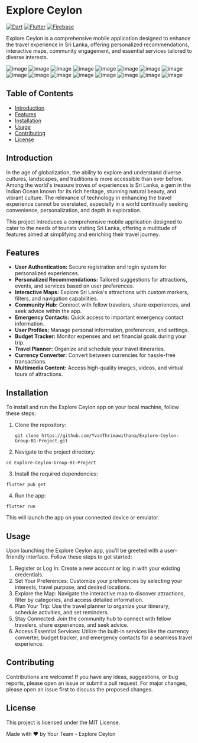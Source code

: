 # Explore Ceylon
[![Dart](https://img.shields.io/badge/Dart-2BB7F6?style=flat&logo=dart&logoColor=white)](https://dart.dev)
[![Flutter](https://img.shields.io/badge/Flutter-02569B?style=flat&logo=flutter&logoColor=white)](https://flutter.dev)
[![Firebase](https://img.shields.io/badge/Firebase-FFCA28?style=flat&logo=firebase&logoColor=white)](https://firebase.google.com)

Explore Ceylon is a comprehensive mobile application designed to enhance the travel experience in Sri Lanka, offering personalized recommendations, interactive maps, community engagement, and essential services tailored to diverse interests.

![image](https://github.com/YvanThrimawithana/Explore-Ceylon-Group-B1-Project/assets/132426595/84e728ef-0cfb-49e8-938e-f52c9812687a)
![image](https://github.com/YvanThrimawithana/Explore-Ceylon-Group-B1-Project/assets/132426595/81f8b8ca-3f51-45eb-828f-f2cf36157410)
![image](https://github.com/YvanThrimawithana/Explore-Ceylon-Group-B1-Project/assets/132426595/9ce8ede0-b379-4b15-b32d-7e935150a254)
![image](https://github.com/YvanThrimawithana/Explore-Ceylon-Group-B1-Project/assets/132426595/9d65f012-ccc4-4c43-beeb-57a5b25aba60)
![image](https://github.com/YvanThrimawithana/Explore-Ceylon-Group-B1-Project/assets/132426595/6ca81d06-d917-404a-9727-db966b67977b)
![image](https://github.com/YvanThrimawithana/Explore-Ceylon-Group-B1-Project/assets/132426595/31e07978-5798-4e91-81f2-70e431098eda)
![image](https://github.com/YvanThrimawithana/Explore-Ceylon-Group-B1-Project/assets/132426595/0ef782b5-1405-4ae5-8606-460c9b634604)
![image](https://github.com/YvanThrimawithana/Explore-Ceylon-Group-B1-Project/assets/132426595/b645393d-49eb-49a4-b139-9f53412865d4)
![image](https://github.com/YvanThrimawithana/Explore-Ceylon-Group-B1-Project/assets/132426595/aeda9780-fd1c-41bb-a9ac-3152295540e8)
![image](https://github.com/YvanThrimawithana/Explore-Ceylon-Group-B1-Project/assets/132426595/32a6b072-1d91-45b2-9a0e-222e64076751)
![image](https://github.com/YvanThrimawithana/Explore-Ceylon-Group-B1-Project/assets/132426595/2279c297-564a-4b7c-9e91-26064eeb9957)
![image](https://github.com/YvanThrimawithana/Explore-Ceylon-Group-B1-Project/assets/132426595/d7425269-235e-43cc-b4f0-b38437a1425d)
![image](https://github.com/YvanThrimawithana/Explore-Ceylon-Group-B1-Project/assets/132426595/66ff5764-793a-4a55-a12c-6223f8e3d834)
![image](https://github.com/YvanThrimawithana/Explore-Ceylon-Group-B1-Project/assets/132426595/82eb57d0-6214-4cac-b1fb-0e02f27b12a0)
![image](https://github.com/YvanThrimawithana/Explore-Ceylon-Group-B1-Project/assets/132426595/b8b83deb-10fa-406c-a995-fcee947aac78)
![image](https://github.com/YvanThrimawithana/Explore-Ceylon-Group-B1-Project/assets/132426595/a1d05c30-3029-4294-9440-9fd194563844)

## Table of Contents

- [Introduction](#introduction)
- [Features](#features)
- [Installation](#installation)
- [Usage](#usage)
- [Contributing](#contributing)
- [License](#license)

## Introduction

In the age of globalization, the ability to explore and understand diverse cultures, landscapes, and traditions is more accessible than ever before. Among the world's treasure troves of experiences is Sri Lanka, a gem in the Indian Ocean known for its rich heritage, stunning natural beauty, and vibrant culture. The relevance of technology in enhancing the travel experience cannot be overstated, especially in a world continually seeking convenience, personalization, and depth in exploration.

This project introduces a comprehensive mobile application designed to cater to the needs of tourists visiting Sri Lanka, offering a multitude of features aimed at simplifying and enriching their travel journey.

## Features

- **User Authentication:** Secure registration and login system for personalized experiences.
- **Personalized Recommendations:** Tailored suggestions for attractions, events, and services based on user preferences.
- **Interactive Maps:** Explore Sri Lanka's attractions with custom markers, filters, and navigation capabilities.
- **Community Hub:** Connect with fellow travelers, share experiences, and seek advice within the app.
- **Emergency Contacts:** Quick access to important emergency contact information.
- **User Profiles:** Manage personal information, preferences, and settings.
- **Budget Tracker:** Monitor expenses and set financial goals during your trip.
- **Travel Planner:** Organize and schedule your travel itineraries.
- **Currency Converter:** Convert between currencies for hassle-free transactions.
- **Multimedia Content:** Access high-quality images, videos, and virtual tours of attractions.

## Installation

To install and run the Explore Ceylon app on your local machine, follow these steps:

1. Clone the repository:

   ```
   git clone https://github.com/YvanThrimawithana/Explore-Ceylon-Group-B1-Project.git
   ```


2. Navigate to the project directory:

```
cd Explore-Ceylon-Group-B1-Project
```

3. Install the required dependencies:

```
flutter pub get
```


4. Run the app:

```
flutter run
```


This will launch the app on your connected device or emulator.

## Usage

Upon launching the Explore Ceylon app, you'll be greeted with a user-friendly interface. Follow these steps to get started:

1. Register or Log In: Create a new account or log in with your existing credentials.
2. Set Your Preferences: Customize your preferences by selecting your interests, travel purpose, and desired locations.
3. Explore the Map: Navigate the interactive map to discover attractions, filter by categories, and access detailed information.
4. Plan Your Trip: Use the travel planner to organize your itinerary, schedule activities, and set reminders.
5. Stay Connected: Join the community hub to connect with fellow travelers, share experiences, and seek advice.
6. Access Essential Services: Utilize the built-in services like the currency converter, budget tracker, and emergency contacts for a seamless travel experience.

## Contributing

Contributions are welcome! If you have any ideas, suggestions, or bug reports, please open an issue or submit a pull request. For major changes, please open an issue first to discuss the proposed changes.

## License

This project is licensed under the MIT License.

Made with ❤️ by Your Team - Explore Ceylon




